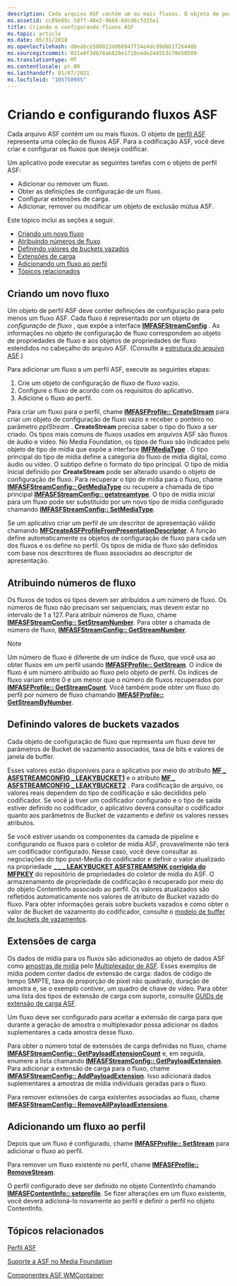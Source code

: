 ```yaml
---
description: Cada arquivo ASF contém um ou mais fluxos. O objeto de perfil ASF representa uma coleção de fluxos ASF. Para a codificação ASF, você deve criar e configurar os fluxos que deseja codificar.
ms.assetid: cc89e8bc-58ff-48e2-9668-0dcd6cfd25e1
title: Criando e configurando fluxos ASF
ms.topic: article
ms.date: 05/31/2018
ms.openlocfilehash: d8eabce588022dd66947f34e4dcd9db61f26448b
ms.sourcegitcommit: 831e8f3db78ab820e1710cede244553c70e50500
ms.translationtype: MT
ms.contentlocale: pt-BR
ms.lasthandoff: 01/07/2021
ms.locfileid: "105750985"
---
```

# <a name="creating-and-configuring-asf-streams"></a>Criando e configurando fluxos ASF

Cada arquivo ASF contém um ou mais fluxos. O objeto de [perfil ASF](asf-profile.md) representa uma coleção de fluxos ASF. Para a codificação ASF, você deve criar e configurar os fluxos que deseja codificar.

Um aplicativo pode executar as seguintes tarefas com o objeto de perfil ASF:

-   Adicionar ou remover um fluxo.
-   Obter as definições de configuração de um fluxo.
-   Configurar extensões de carga.
-   Adicionar, remover ou modificar um objeto de exclusão mútua ASF.

Este tópico inclui as seções a seguir.

-   [Criando um novo fluxo](#creating-a-new-stream)
-   [Atribuindo números de fluxo](#assigning-stream-numbers)
-   [Definindo valores de buckets vazados](#setting-leaky-bucket-values)
-   [Extensões de carga](#payload-extensions)
-   [Adicionando um fluxo ao perfil](#adding-a-stream-to-the-profile)
-   [Tópicos relacionados](#related-topics)

## <a name="creating-a-new-stream"></a>Criando um novo fluxo

Um objeto de perfil ASF deve conter definições de configuração para pelo menos um fluxo ASF. Cada fluxo é representado por um objeto de *configuração de fluxo* , que expõe a interface [**IMFASFStreamConfig**](/windows/desktop/api/wmcontainer/nn-wmcontainer-imfasfstreamconfig) . As informações no objeto de configuração de fluxo correspondem ao objeto de propriedades de fluxo e aos objetos de propriedades de fluxo estendidos no cabeçalho do arquivo ASF. (Consulte a [estrutura do arquivo ASF](asf-file-structure.md).)

Para adicionar um fluxo a um perfil ASF, execute as seguintes etapas:

1.  Crie um objeto de configuração de fluxo de fluxo vazio.
2.  Configure o fluxo de acordo com os requisitos do aplicativo.
3.  Adicione o fluxo ao perfil.

Para criar um fluxo para o perfil, chame [**IMFASFProfile:: CreateStream**](/windows/desktop/api/wmcontainer/nf-wmcontainer-imfasfprofile-createstream) para criar um objeto de configuração de fluxo vazio e receber o ponteiro no parâmetro *ppIStream* . **CreateStream** precisa saber o tipo do fluxo a ser criado. Os tipos mais comuns de fluxos usados em arquivos ASF são fluxos de áudio e vídeo. No Media Foundation, os tipos de fluxo são indicados pelo objeto de tipo de mídia que expõe a interface [**IMFMediaType**](/windows/desktop/api/mfobjects/nn-mfobjects-imfmediatype) . O tipo principal do tipo de mídia define a categoria do fluxo de mídia digital, como áudio ou vídeo. O subtipo define o formato do tipo principal. O tipo de mídia inicial definido por **CreateStream** pode ser alterado usando o objeto de configuração de fluxo. Para recuperar o tipo de mídia para o fluxo, chame [**IMFASFStreamConfig:: GetMediaType**](/windows/desktop/api/wmcontainer/nf-wmcontainer-imfasfstreamconfig-getmediatype) ou recupere a chamada de tipo principal [**IMFASFStreamConfig:: getstreamtype**](/windows/desktop/api/wmcontainer/nf-wmcontainer-imfasfstreamconfig-getstreamtype). O tipo de mídia inicial para um fluxo pode ser substituído por um novo tipo de mídia configurado chamando [**IMFASFStreamConfig:: SetMediaType**](/windows/desktop/api/wmcontainer/nf-wmcontainer-imfasfstreamconfig-setmediatype).

Se um aplicativo criar um perfil de um descritor de apresentação válido chamando [**MFCreateASFProfileFromPresentationDescriptor**](/windows/desktop/api/wmcontainer/nf-wmcontainer-mfcreateasfprofilefrompresentationdescriptor). A função define automaticamente os objetos de configuração de fluxo para cada um dos fluxos e os define no perfil. Os tipos de mídia de fluxo são definidos com base nos descritores de fluxo associados ao descriptor de apresentação.

## <a name="assigning-stream-numbers"></a>Atribuindo números de fluxo

Os fluxos de todos os tipos devem ser atribuídos a um número de fluxo. Os números de fluxo não precisam ser sequenciais, mas devem estar no intervalo de 1 a 127. Para atribuir números de fluxo, chame [**IMFASFStreamConfig:: SetStreamNumber**](/windows/desktop/api/wmcontainer/nf-wmcontainer-imfasfstreamconfig-setstreamnumber). Para obter a chamada de número de fluxo, [**IMFASFStreamConfig:: GetStreamNumber**](/windows/desktop/api/wmcontainer/nf-wmcontainer-imfasfstreamconfig-getstreamnumber).

> [!Note]  
> Um número de fluxo é diferente de um índice de fluxo, que você usa ao obter fluxos em um perfil usando [**IMFASFProfile:: GetStream**](/windows/desktop/api/wmcontainer/nf-wmcontainer-imfasfprofile-getstream). O índice de fluxo é um número atribuído ao fluxo pelo objeto de perfil. Os índices de fluxo variam entre 0 e um menor que o número de fluxos recuperados por [**IMFASFProfile:: GetStreamCount**](/windows/desktop/api/wmcontainer/nf-wmcontainer-imfasfprofile-getstreamcount). Você também pode obter um fluxo do perfil por número de fluxo chamando [**IMFASFProfile:: GetStreamByNumber**](/windows/desktop/api/wmcontainer/nf-wmcontainer-imfasfprofile-getstreambynumber).

 

## <a name="setting-leaky-bucket-values"></a>Definindo valores de buckets vazados

Cada objeto de configuração de fluxo que representa um fluxo deve ter parâmetros de Bucket de vazamento associados, taxa de bits e valores de janela de buffer.

Esses valores estão disponíveis para o aplicativo por meio do atributo [**MF \_ ASFSTREAMCONFIG \_ LEAKYBUCKET1**](mf-asfstreamconfig-leakybucket1-attribute.md) e o atributo [**MF \_ ASFSTREAMCONFIG \_ LEAKYBUCKET2**](mf-asfstreamconfig-leakybucket2-attribute.md) . Para codificação de arquivo, os valores reais dependem do tipo de codificação e são decididos pelo codificador. Se você já tiver um codificador configurado e o tipo de saída estiver definido no codificador, o aplicativo deverá consultar o codificador quanto aos parâmetros de Bucket de vazamento e definir os valores nesses atributos.

Se você estiver usando os componentes da camada de pipeline e configurando os fluxos para o coletor de mídia ASF, provavelmente não terá um codificador configurado. Nesse caso, você deve consultar as negociações do tipo post-Media do codificador e definir o valor atualizado na propriedade [**\_ \_ \_ LEAKYBUCKET ASFSTREAMSINK corrigida do MFPKEY**](mfpkey-asfstreamsink-corrected-leakybucket-property.md) do repositório de propriedades do coletor de mídia do ASF. O armazenamento de propriedade de codificação é recuperado por meio do do objeto ContentInfo associado ao perfil. Os valores atualizados são refletidos automaticamente nos valores de atributo de Bucket vazado do fluxo. Para obter informações gerais sobre buckets vazados e como obter o valor de Bucket de vazamento do codificador, consulte o [modelo de buffer de buckets de vazamentos](the-leaky-bucket-buffer-model.md).

## <a name="payload-extensions"></a>Extensões de carga

Os dados de mídia para os fluxos são adicionados ao objeto de dados ASF como [amostras de mídia](media-samples.md) pelo [Multiplexador de ASF](asf-multiplexer.md). Esses exemplos de mídia podem conter dados de extensão de carga: dados de código de tempo SMPTE, taxa de proporção de pixel não quadrado, duração de amostra e, se o exemplo contiver, um quadro de chave de vídeo. Para obter uma lista dos tipos de extensão de carga com suporte, consulte [GUIDs de extensão de carga ASF](asf-payload-extension-guids.md).

Um fluxo deve ser configurado para aceitar a extensão de carga para que durante a geração de amostra o multiplexador possa adicionar os dados suplementares a cada amostra desse fluxo.

Para obter o número total de extensões de carga definidas no fluxo, chame [**IMFASFStreamConfig:: GetPayloadExtensionCount**](/windows/desktop/api/wmcontainer/nf-wmcontainer-imfasfstreamconfig-getpayloadextensioncount) e, em seguida, enumere a lista chamando [**IMFASFStreamConfig:: GetPayloadExtension**](/windows/desktop/api/wmcontainer/nf-wmcontainer-imfasfstreamconfig-getpayloadextension). Para adicionar a extensão de carga para o fluxo, chame [**IMFASFStreamConfig:: AddPayloadExtension**](/windows/desktop/api/wmcontainer/nf-wmcontainer-imfasfstreamconfig-addpayloadextension). Isso adicionará dados suplementares a amostras de mídia individuais geradas para o fluxo.

Para remover extensões de carga existentes associadas ao fluxo, chame [**IMFASFStreamConfig:: RemoveAllPayloadExtensions**](/windows/desktop/api/wmcontainer/nf-wmcontainer-imfasfstreamconfig-removeallpayloadextensions).

## <a name="adding-a-stream-to-the-profile"></a>Adicionando um fluxo ao perfil

Depois que um fluxo é configurado, chame [**IMFASFProfile:: SetStream**](/windows/desktop/api/wmcontainer/nf-wmcontainer-imfasfprofile-setstream) para adicionar o fluxo ao perfil.

Para remover um fluxo existente no perfil, chame [**IMFASFProfile:: RemoveStream**](/windows/desktop/api/wmcontainer/nf-wmcontainer-imfasfprofile-removestream).

O perfil configurado deve ser definido no objeto ContentInfo chamando [**IMFASFContentInfo:: setprofile**](/windows/desktop/api/wmcontainer/nf-wmcontainer-imfasfcontentinfo-setprofile). Se fizer alterações em um fluxo existente, você deverá adicioná-lo novamente ao perfil e definir o perfil no objeto ContentInfo.

## <a name="related-topics"></a>Tópicos relacionados

<dl> <dt>

[Perfil ASF](asf-profile.md)
</dt> <dt>

[Suporte a ASF no Media Foundation](asf-support-in-media-foundation.md)
</dt> <dt>

[Componentes ASF WMContainer](wmcontainer-asf-components.md)
</dt> </dl>

 

 




